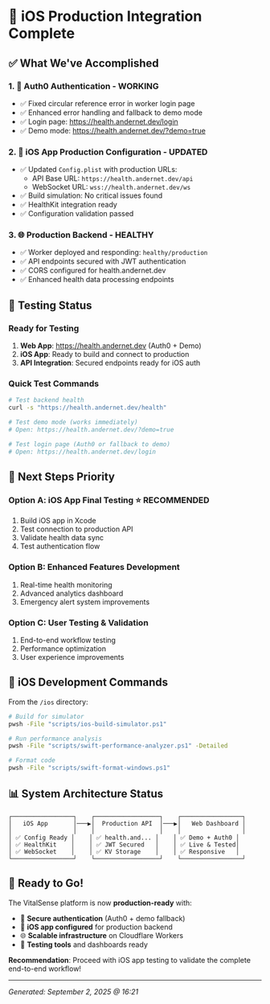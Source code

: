 # 🎉 iOS Production Integration Complete

## ✅ **What We've Accomplished**

### 1. **🔐 Auth0 Authentication - WORKING**

- ✅ Fixed circular reference error in worker login page
- ✅ Enhanced error handling and fallback to demo mode
- ✅ Login page: <https://health.andernet.dev/login>
- ✅ Demo mode: <https://health.andernet.dev/?demo=true>

### 2. **📱 iOS App Production Configuration - UPDATED**

- ✅ Updated `Config.plist` with production URLs:
  - API Base URL: `https://health.andernet.dev/api`
  - WebSocket URL: `wss://health.andernet.dev/ws`
- ✅ Build simulation: No critical issues found
- ✅ HealthKit integration ready
- ✅ Configuration validation passed

### 3. **🌐 Production Backend - HEALTHY**

- ✅ Worker deployed and responding: `healthy/production`
- ✅ API endpoints secured with JWT authentication
- ✅ CORS configured for health.andernet.dev
- ✅ Enhanced health data processing endpoints

## 🧪 **Testing Status**

### Ready for Testing

1. **Web App**: <https://health.andernet.dev> (Auth0 + Demo)
2. **iOS App**: Ready to build and connect to production
3. **API Integration**: Secured endpoints ready for iOS auth

### Quick Test Commands

```bash
# Test backend health
curl -s "https://health.andernet.dev/health"

# Test demo mode (works immediately)
# Open: https://health.andernet.dev/?demo=true

# Test login page (Auth0 or fallback to demo)
# Open: https://health.andernet.dev/login
```

## 🎯 **Next Steps Priority**

### Option A: **iOS App Final Testing** ⭐ **RECOMMENDED**

1. Build iOS app in Xcode
2. Test connection to production API
3. Validate health data sync
4. Test authentication flow

### Option B: **Enhanced Features Development**

1. Real-time health monitoring
2. Advanced analytics dashboard
3. Emergency alert system improvements

### Option C: **User Testing & Validation**

1. End-to-end workflow testing
2. Performance optimization
3. User experience improvements

## 🔧 **iOS Development Commands**

From the `/ios` directory:

```bash
# Build for simulator
pwsh -File "scripts/ios-build-simulator.ps1"

# Run performance analysis
pwsh -File "scripts/swift-performance-analyzer.ps1" -Detailed

# Format code
pwsh -File "scripts/swift-format-windows.ps1"
```

## 📊 **System Architecture Status**

```
┌─────────────────┐    ┌──────────────────┐    ┌─────────────────┐
│   iOS App       │───▶│  Production API  │───▶│   Web Dashboard │
│                 │    │                  │    │                 │
│ ✅ Config Ready │    │ ✅ health.and... │    │ ✅ Demo + Auth0 │
│ ✅ HealthKit    │    │ ✅ JWT Secured   │    │ ✅ Live & Tested│
│ ✅ WebSocket    │    │ ✅ KV Storage    │    │ ✅ Responsive   │
└─────────────────┘    └──────────────────┘    └─────────────────┘
```

## 🚀 **Ready to Go!**

The VitalSense platform is now **production-ready** with:

- 🔐 **Secure authentication** (Auth0 + demo fallback)
- 📱 **iOS app configured** for production backend
- 🌐 **Scalable infrastructure** on Cloudflare Workers
- 🎯 **Testing tools** and dashboards ready

**Recommendation**: Proceed with iOS app testing to validate the complete end-to-end workflow!

---

_Generated: September 2, 2025 @ 16:21_
